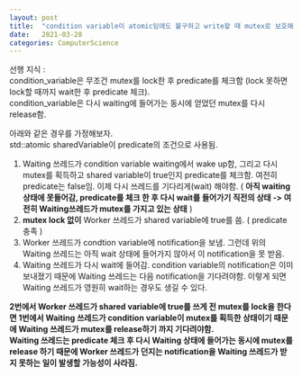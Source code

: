 ```yaml
---
layout: post
title:  "condition variable이 atomic임에도 불구하고 write할 때 mutex로 보호해줘야하는 이유"
date:   2021-03-28
categories: ComputerScience
---
```


선행 지식 :    
condition_variable은 무조건 mutex를 lock한 후 predicate를 체크함 (lock 못하면 lock할 때까지 wait한 후 predicate 체크).            
condition_variable은 다시 waiting에 들어가는 동시에 얻었던 mutex를 다시 release함.       

아래와 같은 경우를 가정해보자.     
std::atomic<bool> sharedVariable이 predicate의 조건으로 사용됨.     

1. Waiting 쓰레드가 condition variable waiting에서 wake up함, 그리고 다시 mutex를 획득하고 shared variable이 true인지 predicate를 체크함. 여전히 predicate는 false임. 이제 다시 쓰레드를 기다리게(wait) 해야함. ( **아직 waiting 상태에 못들어감, predicate를 체크 한 후 다시 wait를 들어가기 직전의 상태 -> 여전히 Waiting쓰레드가 mutex를 가지고 있는 상태** )     
2. **mutex lock 없이** Worker 쓰레드가 shared variable에 true를 씀. ( predicate 충족 )                 
3. Worker 쓰레드가 condtion variable에 notification을 보냄. 그런데 위의 Waiting 쓰레드는 아직 wait 상태에 들어가지 않아서 이 notification을 못 받음.           
4. Waiting 쓰레드가 다시 wait에 들어감. condition variable의 notification은 이미 보내졌기 때문에 Waiting 쓰레드는 다음 notification을 기다려야함. 이렇게 되면 Waiting 쓰레드가 영원히 wait하는 경우도 생길 수 있다.          

**2번에서 Worker 쓰레드가 shared variable에 true를 쓰게 전 mutex를 lock을 한다면 1번에서 Waiting 쓰레드가 condition variable이 mutex를 획득한 상태이기 때문에 Waiting 쓰레드가 mutex를 release하기 까지 기다려야함.**       
**Waiting 쓰레드는 predicate 체크 후 다시 Waiting 상태에 들어가는 동시에 mutex를 release 하기 때문에 Worker 쓰레드가 던지는 notification을 Waiting 쓰레드가 받지 못하는 일이 발생할 가능성이 사라짐.**         